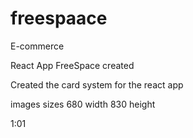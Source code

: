 # freespaace
E-commerce

React App FreeSpace created 

Created the card system for the react app

images sizes 680 width   830 height

1:01